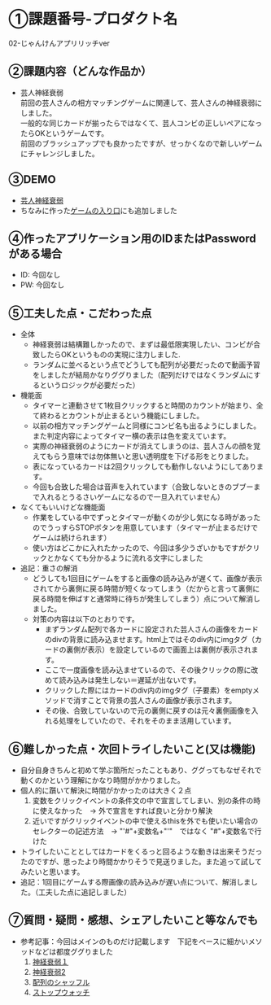 # ①課題番号-プロダクト名
02-じゃんけんアプリリッチver

## ②課題内容（どんな作品か）
- 芸人神経衰弱  
前回の芸人さんの相方マッチングゲームに関連して、芸人さんの神経衰弱にしました。  
一般的な同じカードが揃ったらではなくて、芸人コンビの正しいペアになったらOKというゲームです。  
前回のブラッシュアップでも良かったですが、せっかくなので新しいゲームにチャレンジしました。

## ③DEMO
- [芸人神経衰弱](https://chisaxworks.github.io/gs_kadai02_janken_rich/memory.html)
- ちなみに作った[ゲームの入り口](https://chisaxworks.github.io/gs_kadai02_janken_rich/)にも追加しました

## ④作ったアプリケーション用のIDまたはPasswordがある場合

- ID: 今回なし
- PW: 今回なし

## ⑤工夫した点・こだわった点
- 全体    
    - 神経衰弱は結構難しかったので、まずは最低限実現したい、コンビが合致したらOKというものの実現に注力しました.
    - ランダムに並べるという点でどうしても配列が必要だったので動画予習をしましたが結局かなりググりました（配列だけではなくランダムにするというロジックが必要だった）  
- 機能面  
    - タイマーと連動させて1枚目クリックすると時間のカウントが始まり、全て終わるとカウントが止まるという機能にしました。
    - 以前の相方マッチングゲームと同様にコンビ名も出るようにしました。また判定内容によってタイマー横の表示は色を変えています。
    - 実際の神経衰弱のようにカードが消えてしまうのは、芸人さんの顔を覚えてもらう意味では勿体無いと思い透明度を下げる形をとりました。
    - 表になっているカードは2回クリックしても動作しないようにしてあります。
    - 今回も合致した場合は音声を入れています（合致しないときのブブーまで入れるとうるさいゲームになるので一旦入れていません）  
- なくてもいいけどな機能面
    - 作業をしている中でずっとタイマーが動くのが少し気になる時があったのでうっすらSTOPボタンを用意しています（タイマーが止まるだけでゲームは続けられます）
    - 使い方はどこかに入れたかったので、今回は多少うざいかもですがクリックとかなくても分かるように流れる文字にしました
- 追記：重さの解消
    - どうしても1回目にゲームをすると画像の読み込みが遅くて、画像が表示されてから裏側に戻る時間が短くなってしまう（だからと言って裏側に戻る時間を伸ばすと通常時に待ちが発生してしまう）点について解消しました。
    - 対策の内容は以下のとおりです。
        - まずランダム配列で各カードに設定された芸人さんの画像をカードのdivの背景に読み込ませます。html上ではそのdiv内にimgタグ（カードの裏側が表示）を設定しているので画面上は裏側が表示されます。
        - ここで一度画像を読み込ませているので、その後クリックの際に改めて読み込みは発生しない＝遅延が出ないです。
        - クリックした際にはカードのdiv内のimgタグ（子要素）をemptyメソッドで消すことで背景の芸人さんの画像が表示されます。
        - その後、合致していないので元の裏側に戻すのは元々裏側画像を入れる処理をしていたので、それをそのまま活用しています。

## ⑥難しかった点・次回トライしたいこと(又は機能)

- 自分自身きちんと初めて学ぶ箇所だったこともあり、ググってもなぜそれで動くのかという理解にかなり時間がかかりました。
- 個人的に躓いて解決に時間がかかったのは大きく２点
  1. 変数をクリックイベントの条件文の中で宣言してしまい、別の条件の時に使えなかった　→ 外で宣言をすれば良いと分かり解決
  2. 近いですがクリックイベントの中で使えるthisを外でも使いたい場合のセレクターの記述方法　→ "'#"+変数名+"'"　ではなく "#"+変数名で行けた
- トライしたいこととしてはカードをくるっと回るような動きは出来そうだったのですが、思ったより時間かかりそうで見送りました。また追って試してみたいと思います。
- 追記：1回目にゲームする際画像の読み込みが遅い点について、解消しました。（工夫した点に追記しました）

## ⑦質問・疑問・感想、シェアしたいこと等なんでも
- 参考記事：今回はメインのものだけ記載します　下記をベースに細かいメソッドなどは都度ググりました
  1. [神経衰弱１](https://note.com/one_programming/n/n96176e4825d2)
  2. [神経衰弱2](https://kazutameblog.com/javascript/toranp-narvous/)
  3. [配列のシャッフル](https://qiita.com/pure-adachi/items/77fdf665ff6e5ea22128)
  4. [ストップウォッチ](https://qiita.com/RyujiWatanabe/items/d93a59d2ad02a33cecca)
